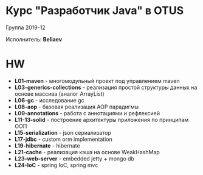 # Курс "Разработчик Java" в OTUS

Группа 2019-12

Исполнитель: **Beliaev**

# HW

* **L01-maven** - многомодульный проект под управлением maven
* **L03-generics-collections** - реализация простой структуры данных на основе массива (аналог ArrayList)
* **L06-gc** - исследование gc
* **L08-aop** - базовая реализация AOP парадигмы
* **L09-annotations** - работа с аннотациями и рефлексией
* **L11-13-solid** - построение архитектуры приложения по принципам ООП
* **L15-serialization** - json сериализатор
* **L17-jdbc** - custom orm implementation
* **L19-hibernate** - hibernate
* **L21-cache** - реализация кэша на основе WeakHashMap
* **L23-web-server** - embedded jetty + mongo db
* **L24-IoC** - spring IoC, spring mvc
